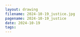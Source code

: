 ```yaml
---
layout: drawing
filename: 2024-10-19_justice.jpg
pagename: 2024-10-19_justice
date: 2024-10-19
tags:
---
```

